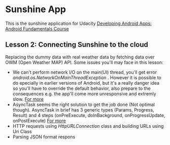 # Sunshine App
This is the sunshine application for Udacity [Developing Android Apps: Android Fundamentals Course](https://www.udacity.com/course/developing-android-apps--ud853)

## Lesson 2: Connecting Sunshine to the cloud
Replacing the dummy data with real weather data by fetching data over OWM (Open Weather MAP) API.
Some issues you'll may face in this lesson:
* We can't perform network I/O on the main(UI) thread, you'll get error _android.os.NetworkOnMainThreadException_ . However it is possible to do epecially in earlier versions of Android, but it's a really danger idea so you'll have to override the default behavior, also prepare to the consequences e.g. the app'll come more unresponsive and extremly slow. 
[For more](http://stackoverflow.com/questions/6343166/android-os-networkonmainthreadexception)
* AsyncTask seems the right solution to get the job done (Not optimal though). AsyncTask in brief has 3 generic types (Params, Progress, Result) and 4 steps (onPreExecute, doInBackground, onProgressUpdate, onPostExecute)
[For more](http://developer.android.com/reference/android/os/AsyncTask.html)
* HTTP requests using _HttpURLConnection_ class and building URLs using Uri Class
* Parsing JSON format respons